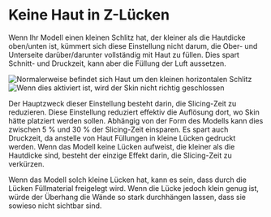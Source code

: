 Keine Haut in Z-Lücken
====
Wenn Ihr Modell einen kleinen Schlitz hat, der kleiner als die Hautdicke oben/unten ist, kümmert sich diese Einstellung nicht darum, die Ober- und Unterseite darüber/darunter vollständig mit Haut zu füllen. Dies spart Schnitt- und Druckzeit, kann aber die Füllung der Luft aussetzen.

![Normalerweise befindet sich Haut um den kleinen horizontalen Schlitz](../images/skin_no_small_gaps_heuristic_disabled.png)
![Wenn dies aktiviert ist, wird der Skin nicht richtig geschlossen](../images/skin_no_small_gaps_heuristic_enabled.png)

Der Hauptzweck dieser Einstellung besteht darin, die Slicing-Zeit zu reduzieren. Diese Einstellung reduziert effektiv die Auflösung dort, wo Skin hätte platziert werden sollen. Abhängig von der Form des Modells kann dies zwischen 5 % und 30 % der Slicing-Zeit einsparen. Es spart auch Druckzeit, da anstelle von Haut Füllungen in kleine Lücken gedruckt werden. Wenn das Modell keine Lücken aufweist, die kleiner als die Hautdicke sind, besteht der einzige Effekt darin, die Slicing-Zeit zu verkürzen.

Wenn das Modell solch kleine Lücken hat, kann es sein, dass durch die Lücken Füllmaterial freigelegt wird. Wenn die Lücke jedoch klein genug ist, würde der Überhang die Wände so stark durchhängen lassen, dass sie sowieso nicht sichtbar sind.